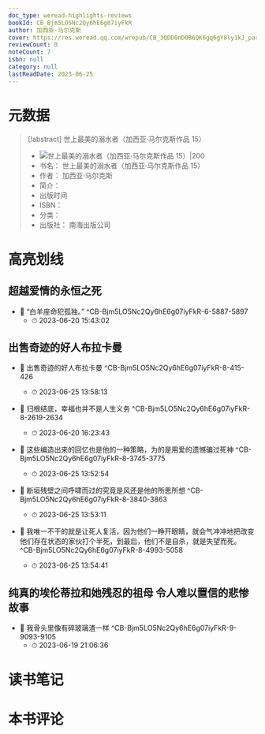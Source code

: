 ```yaml
---
doc_type: weread-highlights-reviews
bookId: CB_Bjm5LO5Nc2Qy6hE6g07iyFkR
author: 加西亚·马尔克斯
cover: https://res.weread.qq.com/wrepub/CB_3QDD0nD0B6QK6gq6gY8ly1kJ_parsecover
reviewCount: 0
noteCount: 7
isbn: null
category: null
lastReadDate: 2023-06-25
---
```

# 元数据
> [!abstract] 世上最美的溺水者（加西亚·马尔克斯作品 15）
> - ![ 世上最美的溺水者（加西亚·马尔克斯作品 15）|200](https://res.weread.qq.com/wrepub/CB_3QDD0nD0B6QK6gq6gY8ly1kJ_parsecover)
> - 书名： 世上最美的溺水者（加西亚·马尔克斯作品 15）
> - 作者： 加西亚·马尔克斯
> - 简介： 
> - 出版时间 
> - ISBN： 
> - 分类： 
> - 出版社： 南海出版公司

# 高亮划线

## 超越爱情的永恒之死


- 📌 “白羊座命犯孤独。” ^CB-Bjm5LO5Nc2Qy6hE6g07iyFkR-6-5887-5897
    - ⏱ 2023-06-20 15:43:02 
## 出售奇迹的好人布拉卡曼


- 📌 出售奇迹的好人布拉卡曼 ^CB-Bjm5LO5Nc2Qy6hE6g07iyFkR-8-415-426
    - ⏱ 2023-06-25 13:58:13 

- 📌 归根结底，幸福也并不是人生义务 ^CB-Bjm5LO5Nc2Qy6hE6g07iyFkR-8-2619-2634
    - ⏱ 2023-06-20 16:23:43 

- 📌 这些编造出来的回忆也是他的一种策略，为的是用爱的遗憾骗过死神 ^CB-Bjm5LO5Nc2Qy6hE6g07iyFkR-8-3745-3775
    - ⏱ 2023-06-25 13:52:54 

- 📌 断垣残壁之间呼啸而过的究竟是风还是他的所思所想 ^CB-Bjm5LO5Nc2Qy6hE6g07iyFkR-8-3840-3863
    - ⏱ 2023-06-25 13:53:11 

- 📌 我唯一不干的就是让死人复活，因为他们一睁开眼睛，就会气冲冲地把改变他们存在状态的家伙打个半死，到最后，他们不是自杀，就是失望而死。 ^CB-Bjm5LO5Nc2Qy6hE6g07iyFkR-8-4993-5058
    - ⏱ 2023-06-25 13:54:41 
## 纯真的埃伦蒂拉和她残忍的祖母 令人难以置信的悲惨故事


- 📌 我骨头里像有碎玻璃渣一样 ^CB-Bjm5LO5Nc2Qy6hE6g07iyFkR-9-9093-9105
    - ⏱ 2023-06-19 21:06:36 
# 读书笔记

# 本书评论
